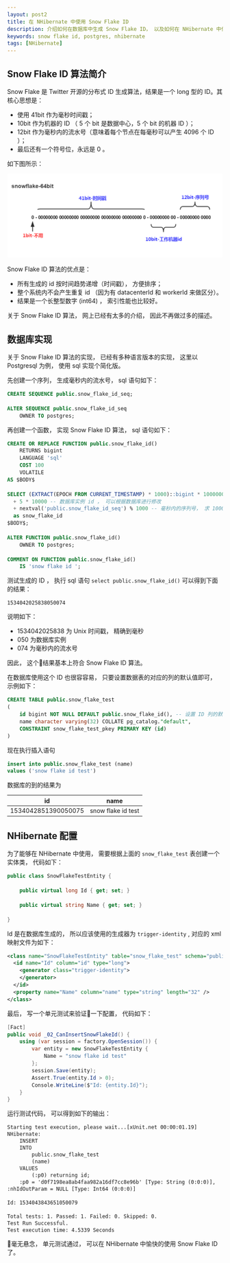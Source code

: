 ```yaml
---
layout: post2
title: 在 NHibernate 中使用 Snow Flake ID
description: 介绍如何在数据库中生成 Snow Flake ID， 以及如何在 NHibernate 中使用
keywords: snow flake id, postgres, nhibernate
tags: [NHibernate]
---
```


## Snow Flake ID 算法简介

Snow Flake 是 Twitter 开源的分布式 ID 生成算法，结果是一个 long 型的 ID。其核心思想是：

  - 使用 41bit 作为毫秒时间戳；
  - 10bit 作为机器的 ID （ 5 个 bit 是数据中心，5 个 bit 的机器 ID ）；
  - 12bit 作为毫秒内的流水号（意味着每个节点在每毫秒可以产生 4096 个 ID ）；
  - 最后还有一个符号位，永远是 0 。

如下图所示：

![Snow Flake Id](/assets/post-images/snow-flake-id.png)

Snow Flake ID 算法的优点是：

  - 所有生成的 id 按时间趋势递增（时间戳）， 方便排序；
  - 整个系统内不会产生重复 id （因为有 datacenterId 和 workerId 来做区分）。
  - 结果是一个长整型数字 (int64) ， 索引性能也比较好。

关于 Snow Flake ID 算法， 网上已经有太多的介绍， 因此不再做过多的描述。

## 数据库实现

关于  Snow Flake ID 算法的实现， 已经有多种语言版本的实现， 这里以 Postgresql 为例， 使用 sql 实现个简化版。

先创建一个序列， 生成毫秒内的流水号， sql 语句如下：

```sql
CREATE SEQUENCE public.snow_flake_id_seq;

ALTER SEQUENCE public.snow_flake_id_seq
    OWNER TO postgres;
```

再创建一个函数， 实现 Snow Flake ID 算法， sql 语句如下：

```sql
CREATE OR REPLACE FUNCTION public.snow_flake_id()
    RETURNS bigint
    LANGUAGE 'sql'
    COST 100
    VOLATILE
AS $BODY$

SELECT (EXTRACT(EPOCH FROM CURRENT_TIMESTAMP) * 1000)::bigint * 1000000 -- 将时间戳（精确到毫秒）放在最高位， 便于排序
  + 5 * 10000 -- 数据库实例 id ， 可以根据数据库进行修改
  + nextval('public.snow_flake_id_seq') % 1000 -- 毫秒内的序列号， 求 1000 的余数， 保证在 0 ～ 999 的范围内
  as snow_flake_id
$BODY$;

ALTER FUNCTION public.snow_flake_id()
    OWNER TO postgres;

COMMENT ON FUNCTION public.snow_flake_id()
    IS 'snow flake id ';
```

测试生成的 ID ， 执行 sql 语句 `select public.snow_flake_id()` 可以得到下面的结果：

```
1534042025838050074
```

说明如下：

- 1534042025838 为 Unix 时间戳， 精确到毫秒
- 050 为数据库实例
- 074 为毫秒内的流水号

因此， 这个结果基本上符合 Snow Flake ID 算法。

在数据库使用这个 ID 也很容容易， 只要设置数据表的对应的列的默认值即可， 示例如下：

```sql
CREATE TABLE public.snow_flake_test
(
    id bigint NOT NULL DEFAULT public.snow_flake_id(), -- 设置 ID 列的默认值， 自动生成 Snow Flake ID
    name character varying(32) COLLATE pg_catalog."default",
    CONSTRAINT snow_flake_test_pkey PRIMARY KEY (id)
)
```

现在执行插入语句

```sql
insert into public.snow_flake_test (name)
values ('snow flake id test')
```

数据库的到的结果为

| id                  | name               |
| ------------------- | ------------------ |
| 1534042851390050075 | snow flake id test |

## NHibernate 配置

为了能够在 NHibernate 中使用， 需要根据上面的 `snow_flake_test` 表创建一个实体类， 代码如下：

```csharp
public class SnowFlakeTestEntity {

    public virtual long Id { get; set; }

    public virtual string Name { get; set; }

}
```

Id 是在数据库生成的， 所以应该使用的生成器为 `trigger-identity` , 对应的 xml 映射文件为如下：

```xml
<class name="SnowFlakeTestEntity" table="snow_flake_test" schema="public">
  <id name="Id" column="id" type="long">
    <generator class="trigger-identity">
    </generator>
  </id>
  <property name="Name" column="name" type="string" length="32" />
</class>
```

最后， 写一个单元测试来验证一下配置， 代码如下：

```csharp
[Fact]
public void _02_CanInsertSnowFlakeId() {
    using (var session = factory.OpenSession()) {
        var entity = new SnowFlakeTestEntity {
            Name = "snow flake id test"
        };
        session.Save(entity);
        Assert.True(entity.Id > 0);
        Console.WriteLine($"Id: {entity.Id}");
    }
}
```

运行测试代码， 可以得到如下的输出：

```
Starting test execution, please wait...[xUnit.net 00:00:01.19]
NHibernate:
    INSERT
    INTO
        public.snow_flake_test
        (name)
    VALUES
        (:p0) returning id;
    :p0 = 'd0f7198ea8ab4faa982a16df7cc8e96b' [Type: String (0:0:0)], :nhIdOutParam = NULL [Type: Int64 (0:0:0)]

Id: 1534043843651050079

Total tests: 1. Passed: 1. Failed: 0. Skipped: 0.
Test Run Successful.
Test execution time: 4.5339 Seconds
```

毫无悬念， 单元测试通过， 可以在 NHibernate 中愉快的使用 Snow Flake ID 了。
